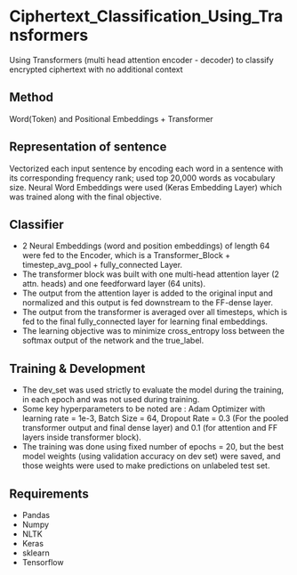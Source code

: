 # Ciphertext_Classification_Using_Transformers
Using Transformers (multi head attention encoder - decoder) to classify encrypted ciphertext with no additional context

## Method ##

Word(Token) and Positional Embeddings + Transformer

## Representation of sentence ##

Vectorized each input sentence by encoding each word in a sentence with its corresponding frequency rank; used top 20,000 words as vocabulary size. Neural Word Embeddings were used (Keras Embedding Layer) which was trained along with the final objective.

## Classifier ##

- 2 Neural Embeddings (word and position embeddings) of length 64 were fed to the Encoder, which is a Transformer_Block + timestep_avg_pool + fully_connected Layer.
- The transformer block was built with one multi-head attention layer (2 attn. heads) and one feedforward layer (64 units).
- The output from the attention layer is added to the original input and normalized and this output is fed downstream to the FF-dense layer. 
- The output from the transformer is averaged over all timesteps, which is fed to the final fully_connected layer for learning final embeddings. 
- The learning objective was to minimize cross_entropy loss between the softmax output of the network and the true_label.

## Training & Development ##

- The dev_set was used strictly to evaluate the model during the training, in each epoch and was not used during training. 
- Some key hyperparameters to be noted are : Adam Optimizer with learning rate = 1e-3, Batch Size = 64, Dropout Rate = 0.3 (For the pooled transformer output and final dense layer) and 0.1 (for attention and FF layers inside transformer block). 
- The training was done using fixed number of epochs = 20, but the best model weights (using validation accuracy on dev set) were saved, and those weights were used to make predictions on unlabeled test set.

## Requirements ##

- Pandas
- Numpy
- NLTK
- Keras
- sklearn
- Tensorflow

